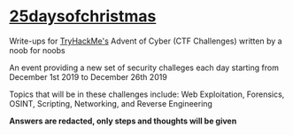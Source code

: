 # [25daysofchristmas](https://tryhackme.com/room/25daysofchristmas)
Write-ups for [TryHackMe's](https://tryhackme.com/) Advent of Cyber (CTF Challenges) written by a noob for noobs

An event providing a new set of security challeges each day starting from December 1st 2019 to December 26th 2019

Topics that will be in these challenges include: Web Exploitation, Forensics, OSINT, Scripting, Networking, and Reverse Engineering

**Answers are redacted, only steps and thoughts will be given**

